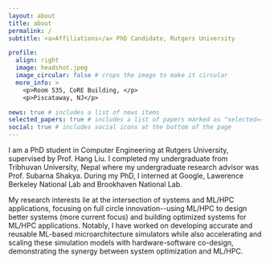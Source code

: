 ```yaml
---
layout: about
title: about
permalink: /
subtitle: <a>Affiliations</a> PhD Candidate, Rutgers University

profile:
  align: right
  image: headshot.jpeg
  image_circular: false # crops the image to make it circular
  more_info: >
    <p>Room 535, CoRE Building, </p>
    <p>Piscataway, NJ</p>

news: true # includes a list of news items
selected_papers: true # includes a list of papers marked as "selected={true}"
social: true # includes social icons at the bottom of the page
---
```


I am a PhD student in Computer Engineering at Rutgers University, supervised by Prof. Hang Liu. I completed my undergraduate from Tribhuvan University, Nepal where my undergraduate research advisor was Prof. Subarna Shakya. During my PhD, I interned at Google, Lawerence Berkeley National Lab and Brookhaven National Lab. 

My research interests lie at the intersection of systems and ML/HPC applications, focusing on full circle innovation--using ML/HPC to design better systems (more current focus) and building optimized systems for ML/HPC applications. Notably, I have worked on developing accurate and reusable ML-based microarchitecture simulators while also accelerating and scaling these simulation models with hardware-software co-design, demonstrating the synergy between system optimization and ML/HPC.
